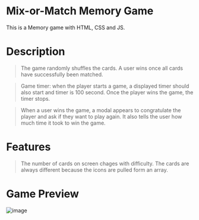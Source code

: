 # Mix-or-Match Memory Game
This is a Memory game with HTML, CSS and JS.
# Description
> The game randomly shuffles the cards. A user wins once all cards have successfully been matched.

> Game timer: when the player starts a game, a displayed timer should also start and timer is 100 second. Once the player wins the game, the timer stops.

> When a user wins the game, a modal appears to congratulate the player and ask if they want to play again. It also tells the user how much time it took to win the game.

# Features
> The number of cards on screen chages with difficulty. The cards are always different because the icons are pulled form an array.

# Game Preview
![image](https://github.com/user-attachments/assets/2d73e0ca-843f-40c2-8a14-2cb801edf55a)

